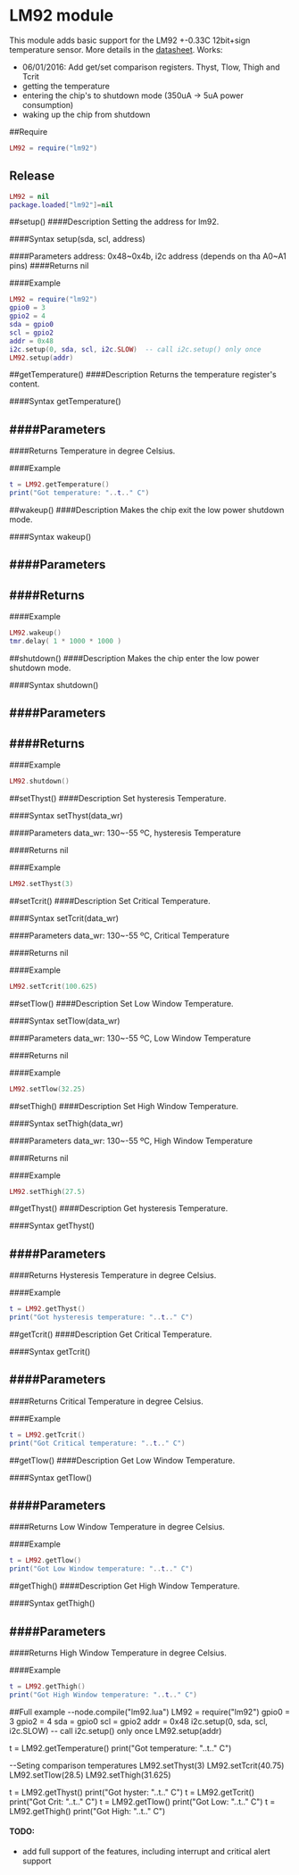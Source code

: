 # LM92 module
This module adds basic support for the LM92 +-0.33C 12bit+sign temperature sensor. More details in the [datasheet](http://www.ti.com/lit/ds/symlink/lm92.pdf).
Works:
- 06/01/2016: Add get/set comparison registers. Thyst, Tlow, Thigh and Tcrit
- getting the temperature
- entering the chip's to shutdown mode (350uA -> 5uA power consumption)
- waking up the chip from shutdown

##Require
```lua
LM92 = require("lm92")
```
## Release
```lua
LM92 = nil
package.loaded["lm92"]=nil
```

##setup()
####Description
Setting the address for lm92.

####Syntax
setup(sda, scl, address)

####Parameters
address: 0x48~0x4b, i2c address (depends on tha A0~A1 pins)
####Returns
nil

####Example
```lua
LM92 = require("lm92")
gpio0 = 3
gpio2 = 4
sda = gpio0
scl = gpio2
addr = 0x48
i2c.setup(0, sda, scl, i2c.SLOW)  -- call i2c.setup() only once
LM92.setup(addr)
```
##getTemperature()
####Description
Returns the temperature register's content.

####Syntax
getTemperature()

####Parameters
-

####Returns
Temperature in degree Celsius.

####Example
```lua
t = LM92.getTemperature()
print("Got temperature: "..t.." C")
```

##wakeup()
####Description
Makes the chip exit the low power shutdown mode.

####Syntax
wakeup()

####Parameters
-

####Returns
-

####Example
```lua
LM92.wakeup()
tmr.delay( 1 * 1000 * 1000 )
```

##shutdown()
####Description
Makes the chip enter the low power shutdown mode.

####Syntax
shutdown()

####Parameters
-

####Returns
-

####Example
```lua
LM92.shutdown()
```

##setThyst()
####Description
Set hysteresis Temperature.

####Syntax
setThyst(data_wr)

####Parameters
data_wr: 130~-55 ºC, hysteresis Temperature

####Returns
nil

####Example
```lua
LM92.setThyst(3)
```

##setTcrit()
####Description
Set Critical Temperature.

####Syntax
setTcrit(data_wr)

####Parameters
data_wr: 130~-55 ºC, Critical Temperature

####Returns
nil

####Example
```lua
LM92.setTcrit(100.625)
```

##setTlow()
####Description
Set Low Window Temperature.

####Syntax
setTlow(data_wr)

####Parameters
data_wr: 130~-55 ºC, Low Window Temperature

####Returns
nil

####Example
```lua
LM92.setTlow(32.25)
```
##setThigh()
####Description
Set High Window Temperature.

####Syntax
setThigh(data_wr)

####Parameters
data_wr: 130~-55 ºC, High Window Temperature

####Returns
nil

####Example
```lua
LM92.setThigh(27.5)
```

##getThyst()
####Description
Get hysteresis Temperature.

####Syntax
getThyst()

####Parameters
--

####Returns
Hysteresis Temperature in degree Celsius.

####Example
```lua
t = LM92.getThyst()
print("Got hysteresis temperature: "..t.." C")
```

##getTcrit()
####Description
Get Critical Temperature.

####Syntax
getTcrit()

####Parameters
--

####Returns
Critical Temperature in degree Celsius.

####Example
```lua
t = LM92.getTcrit()
print("Got Critical temperature: "..t.." C")
```

##getTlow()
####Description
Get Low Window Temperature.

####Syntax
getTlow()

####Parameters
--

####Returns
Low Window Temperature in degree Celsius.

####Example
```lua
t = LM92.getTlow()
print("Got Low Window temperature: "..t.." C")
```

##getThigh()
####Description
Get High Window Temperature.

####Syntax
getThigh()

####Parameters
--

####Returns
High Window Temperature in degree Celsius.

####Example
```lua
t = LM92.getThigh()
print("Got High Window temperature: "..t.." C")
```

##Full example
--node.compile("lm92.lua")
LM92 = require("lm92")
gpio0 = 3
gpio2 = 4
sda = gpio0
scl = gpio2
addr = 0x48
i2c.setup(0, sda, scl, i2c.SLOW)  -- call i2c.setup() only once
LM92.setup(addr)
 
t = LM92.getTemperature()
print("Got temperature: "..t.." C")

--Seting comparison temperatures
LM92.setThyst(3)
LM92.setTcrit(40.75)
LM92.setTlow(28.5)
LM92.setThigh(31.625)

t = LM92.getThyst()
print("Got hyster: "..t.." C")
t = LM92.getTcrit()
print("Got Crit: "..t.." C")
t = LM92.getTlow()
print("Got Low: "..t.." C")
t = LM92.getThigh()
print("Got High: "..t.." C")

#### TODO:
- add full support of the features, including interrupt and critical alert support
